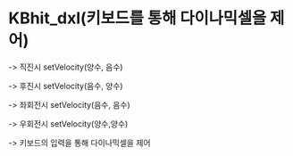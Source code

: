# KBhit_dxl(키보드를 통해 다이나믹셀을 제어)
-> 직진시 setVelocity(양수, 음수)

-> 후진시 setVelocity(음수, 양수)

-> 좌회전시 setVelocity(음수, 음수)

-> 우회전시 setVelocity(양수,양수)

-> 키보드의 입력을 통해 다이나믹셀을 제어
